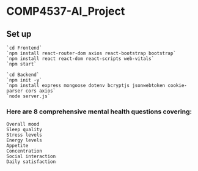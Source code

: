 # COMP4537-AI_Project

## Set up
```
`cd Frontend`
`npm install react-router-dom axios react-bootstrap bootstrap`
`npm install react react-dom react-scripts web-vitals`
`npm start`
```
```
`cd Backend`
`npm init -y`
`npm install express mongoose dotenv bcryptjs jsonwebtoken cookie-parser cors axios`
`node server.js`
```
### Here are 8 comprehensive mental health questions covering:
```
Overall mood
Sleep quality
Stress levels
Energy levels
Appetite
Concentration
Social interaction
Daily satisfaction
```
